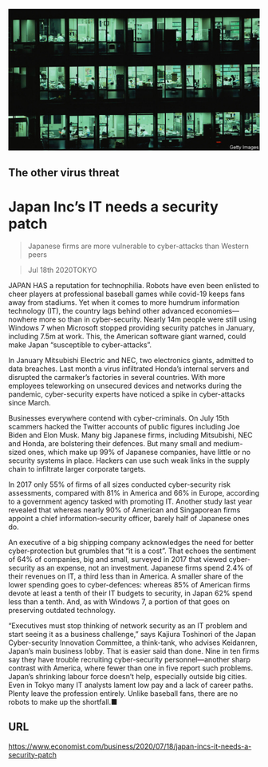 ![](./images/20200718_WBP504.jpg)

## The other virus threat

# Japan Inc’s IT needs a security patch

> Japanese firms are more vulnerable to cyber-attacks than Western peers

> Jul 18th 2020TOKYO

JAPAN HAS a reputation for technophilia. Robots have even been enlisted to cheer players at professional baseball games while covid-19 keeps fans away from stadiums. Yet when it comes to more humdrum information technology (IT), the country lags behind other advanced economies—nowhere more so than in cyber-security. Nearly 14m people were still using Windows 7 when Microsoft stopped providing security patches in January, including 7.5m at work. This, the American software giant warned, could make Japan “susceptible to cyber-attacks”.

In January Mitsubishi Electric and NEC, two electronics giants, admitted to data breaches. Last month a virus infiltrated Honda’s internal servers and disrupted the carmaker’s factories in several countries. With more employees teleworking on unsecured devices and networks during the pandemic, cyber-security experts have noticed a spike in cyber-attacks since March.

Businesses everywhere contend with cyber-criminals. On July 15th scammers hacked the Twitter accounts of public figures including Joe Biden and Elon Musk. Many big Japanese firms, including Mitsubishi, NEC and Honda, are bolstering their defences. But many small and medium-sized ones, which make up 99% of Japanese companies, have little or no security systems in place. Hackers can use such weak links in the supply chain to infiltrate larger corporate targets.

In 2017 only 55% of firms of all sizes conducted cyber-security risk assessments, compared with 81% in America and 66% in Europe, according to a government agency tasked with promoting IT. Another study last year revealed that whereas nearly 90% of American and Singaporean firms appoint a chief information-security officer, barely half of Japanese ones do.

An executive of a big shipping company acknowledges the need for better cyber-protection but grumbles that “it is a cost”. That echoes the sentiment of 64% of companies, big and small, surveyed in 2017 that viewed cyber-security as an expense, not an investment. Japanese firms spend 2.4% of their revenues on IT, a third less than in America. A smaller share of the lower spending goes to cyber-defences: whereas 85% of American firms devote at least a tenth of their IT budgets to security, in Japan 62% spend less than a tenth. And, as with Windows 7, a portion of that goes on preserving outdated technology.

“Executives must stop thinking of network security as an IT problem and start seeing it as a business challenge,” says Kajiura Toshinori of the Japan Cyber-security Innovation Committee, a think-tank, who advises Keidanren, Japan’s main business lobby. That is easier said than done. Nine in ten firms say they have trouble recruiting cyber-security personnel—another sharp contrast with America, where fewer than one in five report such problems. Japan’s shrinking labour force doesn’t help, especially outside big cities. Even in Tokyo many IT analysts lament low pay and a lack of career paths. Plenty leave the profession entirely. Unlike baseball fans, there are no robots to make up the shortfall.■

## URL

https://www.economist.com/business/2020/07/18/japan-incs-it-needs-a-security-patch
